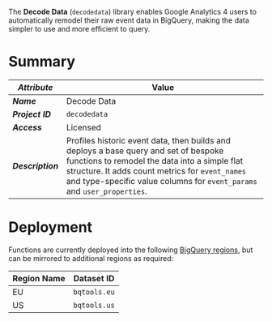 The **Decode Data** (`decodedata`) library enables Google Analytics 4 users to automatically remodel their raw event data in BigQuery, making the data simpler to use and more efficient to query. 

# Summary
_Attribute_ | Value
--- | ---
_**Name**_ | Decode Data
_**Project ID**_ | `decodedata`
_**Access**_ | Licensed
_**Description**_ | Profiles historic event data, then builds and deploys a base query and set of bespoke functions to remodel the data into a simple flat structure.  It adds count metrics for `event_names` and type-specific value columns for `event_params` and `user_properties`.

# Deployment
Functions are currently deployed into the following [BigQuery regions](https://cloud.google.com/bigquery/docs/locations), but can be mirrored to additional regions as required:

Region Name | Dataset ID 
--- | --- 
EU | `bqtools.eu` 
US | `bqtools.us` 